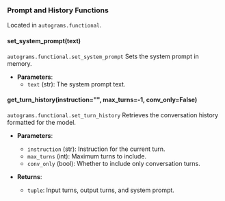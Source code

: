 ### Prompt and History Functions
Located in `autograms.functional`.

#### **set_system_prompt(text)**
`autograms.functional.set_system_prompt`
Sets the system prompt in memory.

- **Parameters**:
  - `text` (str): The system prompt text.

#### **get_turn_history(instruction="", max_turns=-1, conv_only=False)**
`autograms.functional.set_turn_history`
Retrieves the conversation history formatted for the model.

- **Parameters**:
  - `instruction` (str): Instruction for the current turn.
  - `max_turns` (int): Maximum turns to include.
  - `conv_only` (bool): Whether to include only conversation turns.

- **Returns**:
  - `tuple`: Input turns, output turns, and system prompt.